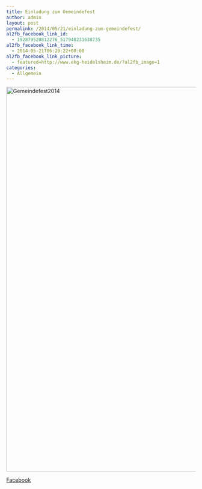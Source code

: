 ```yaml
---
title: Einladung zum Gemeindefest
author: admin
layout: post
permalink: /2014/05/21/einladung-zum-gemeindefest/
al2fb_facebook_link_id:
  - 192879520812276_517948231638735
al2fb_facebook_link_time:
  - 2014-05-21T06:20:22+00:00
al2fb_facebook_link_picture:
  - featured=http://www.ekg-heidelsheim.de/?al2fb_image=1
categories:
  - Allgemein
---
```

[<img class="alignleft size-large wp-image-1370" src="http://www.ekg-heidelsheim.de/wp-content/uploads/2014/05/Gemeindefest2014-724x1024.jpg" alt="Gemeindefest2014" width="724" height="1024" />][1]

<div class="al2fb_anchor">
  <a href="http://www.facebook.com/permalink.php?story_fbid=517948231638735&id=192879520812276" target="_blank">Facebook</div></a>

 [1]: http://www.ekg-heidelsheim.de/wp-content/uploads/2014/05/Gemeindefest2014.jpg